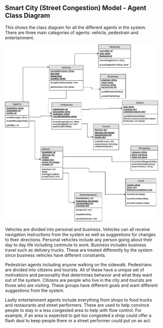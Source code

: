## Smart City (Street Congestion) Model - Agent Class Diagram

This shows the class diagram for all the different agents in the system. There are three main categories of agents: vehicle, pedestrain and entertainment.

![Example Object Diagram](../images/Agent.png)

Vehicles are divided into personal and business. Vehicles can all receive navigation instructions from the system as well as suggestions for changes to their directions.
Personal vehicles include any person going about their day to day life including commute to work.
Business includes business travel such as delivery trucks. These are treated differently by the system since business vehicles
have different constraints.

Pedestrian agents including anyone walking on the sidewalk. Pedestrians are divided into citizens and tourists. 
All of these have a unique set of motivations and personality that determines behavior and what they want out of the system.
Citizens are people who live in the city and tourists are those who are visiting. These groups have different goals and want different suggestions from the system.

Lastly entertainment agents include everything from shops to food trucks and restaurants and street performers. 
These are used to help convince people to stay in a less congested area to help with flow control. For example, if an area is 
expected to get too congested a shop could offer a flash deal to keep people there or a street performer could put on an act.
